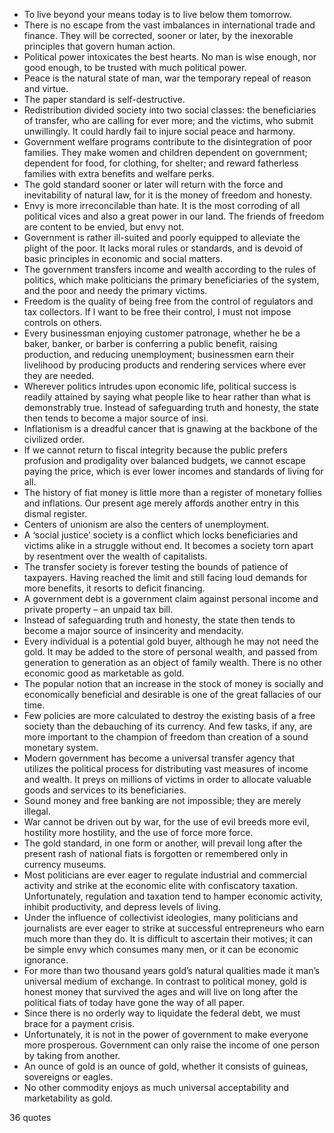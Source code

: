  - To live beyond your means today is to live below them tomorrow.
 - There is no escape from the vast imbalances in international trade and finance. They will be corrected, sooner or later, by the inexorable principles that govern human action.
 - Political power intoxicates the best hearts. No man is wise enough, nor good enough, to be trusted with much political power.
 - Peace is the natural state of man, war the temporary repeal of reason and virtue.
 - The paper standard is self-destructive.
 - Redistribution divided society into two social classes: the beneficiaries of transfer, who are calling for ever more; and the victims, who submit unwillingly. It could hardly fail to injure social peace and harmony.
 - Government welfare programs contribute to the disintegration of poor families. They make women and children dependent on government; dependent for food, for clothing, for shelter; and reward fatherless families with extra benefits and welfare perks.
 - The gold standard sooner or later will return with the force and inevitability of natural law, for it is the money of freedom and honesty.
 - Envy is more irreconcilable than hate. It is the most corroding of all political vices and also a great power in our land. The friends of freedom are content to be envied, but envy not.
 - Government is rather ill-suited and poorly equipped to alleviate the plight of the poor. It lacks moral rules or standards, and is devoid of basic principles in economic and social matters.
 - The government transfers income and wealth according to the rules of politics, which make politicians the primary beneficiaries of the system, and the poor and needy the primary victims.
 - Freedom is the quality of being free from the control of regulators and tax collectors. If I want to be free their control, I must not impose controls on others.
 - Every businessman enjoying customer patronage, whether he be a baker, banker, or barber is conferring a public benefit, raising production, and reducing unemployment; businessmen earn their livelihood by producing products and rendering services where ever they are needed.
 - Wherever politics intrudes upon economic life, political success is readily attained by saying what people like to hear rather than what is demonstrably true. Instead of safeguarding truth and honesty, the state then tends to become a major source of insi.
 - Inflationism is a dreadful cancer that is gnawing at the backbone of the civilized order.
 - If we cannot return to fiscal integrity because the public prefers profusion and prodigality over balanced budgets, we cannot escape paying the price, which is ever lower incomes and standards of living for all.
 - The history of fiat money is little more than a register of monetary follies and inflations. Our present age merely affords another entry in this dismal register.
 - Centers of unionism are also the centers of unemployment.
 - A ‘social justice’ society is a conflict which locks beneficiaries and victims alike in a struggle without end. It becomes a society torn apart by resentment over the wealth of capitalists.
 - The transfer society is forever testing the bounds of patience of taxpayers. Having reached the limit and still facing loud demands for more benefits, it resorts to deficit financing.
 - A government debt is a government claim against personal income and private property – an unpaid tax bill.
 - Instead of safeguarding truth and honesty, the state then tends to become a major source of insincerity and mendacity.
 - Every individual is a potential gold buyer, although he may not need the gold. It may be added to the store of personal wealth, and passed from generation to generation as an object of family wealth. There is no other economic good as marketable as gold.
 - The popular notion that an increase in the stock of money is socially and economically beneficial and desirable is one of the great fallacies of our time.
 - Few policies are more calculated to destroy the existing basis of a free society than the debauching of its currency. And few tasks, if any, are more important to the champion of freedom than creation of a sound monetary system.
 - Modern government has become a universal transfer agency that utilizes the political process for distributing vast measures of income and wealth. It preys on millions of victims in order to allocate valuable goods and services to its beneficiaries.
 - Sound money and free banking are not impossible; they are merely illegal.
 - War cannot be driven out by war, for the use of evil breeds more evil, hostility more hostility, and the use of force more force.
 - The gold standard, in one form or another, will prevail long after the present rash of national fiats is forgotten or remembered only in currency museums.
 - Most politicians are ever eager to regulate industrial and commercial activity and strike at the economic elite with confiscatory taxation. Unfortunately, regulation and taxation tend to hamper economic activity, inhibit productivity, and depress levels of living.
 - Under the influence of collectivist ideologies, many politicians and journalists are ever eager to strike at successful entrepreneurs who earn much more than they do. It is difficult to ascertain their motives; it can be simple envy which consumes many men, or it can be economic ignorance.
 - For more than two thousand years gold’s natural qualities made it man’s universal medium of exchange. In contrast to political money, gold is honest money that survived the ages and will live on long after the political fiats of today have gone the way of all paper.
 - Since there is no orderly way to liquidate the federal debt, we must brace for a payment crisis.
 - Unfortunately, it is not in the power of government to make everyone more prosperous. Government can only raise the income of one person by taking from another.
 - An ounce of gold is an ounce of gold, whether it consists of guineas, sovereigns or eagles.
 - No other commodity enjoys as much universal acceptability and marketability as gold.

36 quotes